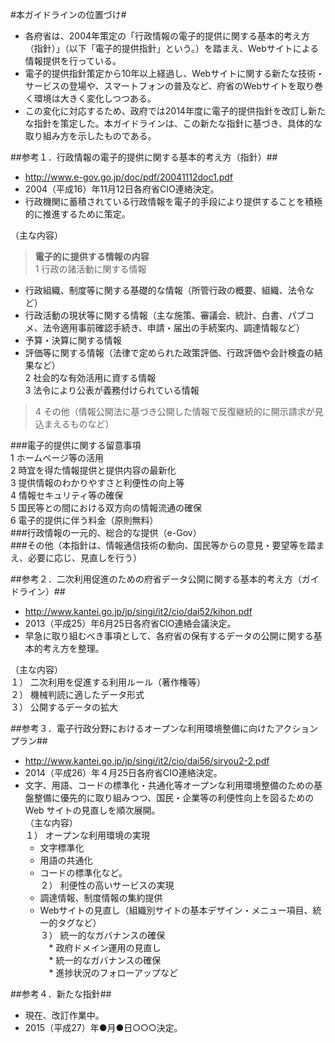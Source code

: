 #本ガイドラインの位置づけ#
* 各府省は、2004年策定の「行政情報の電子的提供に関する基本的考え方（指針）」（以下「電子的提供指針」という。）を踏まえ、Webサイトによる情報提供を行っている。  
* 電子的提供指針策定から10年以上経過し、Webサイトに関する新たな技術・サービスの登場や、スマートフォンの普及など、府省のWebサイトを取り巻く環境は大きく変化しつつある。  
* この変化に対応するため、政府では2014年度に電子的提供指針を改訂し新たな指針を策定した。本ガイドラインは、この新たな指針に基づき、具体的な取り組み方を示したものである。　　

##参考１．行政情報の電子的提供に関する基本的考え方（指針）##
* http://www.e-gov.go.jp/doc/pdf/20041112doc1.pdf  
* 2004（平成16）年11月12日各府省CIO連絡決定。  
* 行政機関に蓄積されている行政情報を電子的手段により提供することを積極的に推進するために策定。  
  
（主な内容）  
>**電子的に提供する情報の内容**   
1 行政の諸活動に関する情報  
   * 行政組織、制度等に関する基礎的な情報（所管行政の概要、組織、法令など）  
   * 行政活動の現状等に関する情報（主な施策、審議会、統計、白書、パブコメ、法令適用事前確認手続き、申請・届出の手続案内、調達情報など）  
   * 予算・決算に関する情報  
   * 評価等に関する情報（法律で定められた政策評価、行政評価や会計検査の結果など）  
2 社会的な有効活用に資する情報  
3 法令により公表が義務付けられている情報
>4 その他（情報公開法に基づき公開した情報で反復継続的に開示請求が見込まえるものなど）  
  
###電子的提供に関する留意事項  
1 ホームページ等の活用  
2 時宜を得た情報提供と提供内容の最新化  
3 提供情報のわかりやすさと利便性の向上等  
4 情報セキュリティ等の確保  
5 国民等との間における双方向の情報流通の確保  
6 電子的提供に伴う料金（原則無料）  
###行政情報の一元的、総合的な提供（e-Gov）  
###その他（本指針は、情報通信技術の動向、国民等からの意見・要望等を踏まえ、必要に応じ、見直しを行う）  

##参考２．二次利用促進のための府省データ公開に関する基本的考え方（ガイドライン）##
* http://www.kantei.go.jp/jp/singi/it2/cio/dai52/kihon.pdf  
* 2013（平成25）年6月25日各府省CIO連絡会議決定。  
* 早急に取り組むべき事項として、各府省の保有するデータの公開に関する基本的考え方を整理。  
  
（主な内容）  
１） 二次利用を促進する利用ルール（著作権等）  
２） 機械判読に適したデータ形式  
３） 公開するデータの拡大  

##参考３．電子行政分野におけるオープンな利用環境整備に向けたアクションプラン##
* http://www.kantei.go.jp/jp/singi/it2/cio/dai56/siryou2-2.pdf  
* 2014（平成26）年４月25日各府省CIO連絡決定。  
* 文字、用語、コードの標準化・共通化等オープンな利用環境整備のための基盤整備に優先的に取り組みつつ、国民・企業等の利便性向上を図るための Web サイトの見直しを順次展開。  
（主な内容）  
１） オープンな利用環境の実現  
  * 文字標準化  
  * 用語の共通化  
  * コードの標準化など。  
２） 利便性の高いサービスの実現  
  * 調達情報、制度情報の集約提供  
  * Webサイトの見直し（組織別サイトの基本デザイン・メニュー項目、統一的タグなど）  
３） 統一的なガバナンスの確保  
　* 政府ドメイン運用の見直し  
　* 統一的なガバナンスの確保  
　* 進捗状況のフォローアップなど  
 
##参考４．新たな指針##
* 現在、改訂作業中。  
* 2015（平成27）年●月●日○○○決定。  
